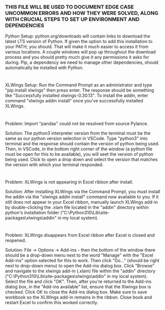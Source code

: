 ### THIS FILE WILL BE USED TO DOCUMENT EDGE CASE UNCOMMON ERRORS AND HOW THEY WERE SOLVED, ALONG WITH CRUCIAL STEPS TO SET UP ENVIRONMENT AND DEPENDENCIES ###
Python Setup: python.org/downloads will contain links to download the latest LTS version of Python. If given the option to add this installation to your PATH, you should. That will make it much easier to access it from various locations. A couple windows will pop up throughout the download process and you should pretty much give it any permissions it asks for during. Pip, a dependency we need to manage other dependencies, should automatically be installed with Python.
#
XLWings Setup: Run the Command Prompt as an administrator and type "pip install xlwings" then press enter. The response should be something like "Successfully installed xlwings-0.30.13". To install the addin, enter command "xlwings addin install" once you've successfully installed XLWings.
#
Problem: Import "pandas" could not be resolved from source Pylance.

Solution: The python3 interpreter version from the terminal must be the same as our python version selection in VSCode. Type "python3" into terminal and the response should contain the version of python being used. Then, in VSCode, in the bottom right corner of the window (a python file must be open for this to be available), you will seet the version of python being used. Click to open a drop down and select the version that matches the version with which your terminal responded.
#
Problem: XLWings is not appearing in Excel ribbon after install.

Solution: After installing XLWings via the Command Prompt, you must install the addin via the "xlwings addin install" command now available to you. If it still does not appear in your Excel ribbon, manually launch XLWings add-in by double-clicking the .xlam file located in the "addin" directory within python's installation folder ("C:\Python310\Lib\site-packages\xlwings\addin" in my local system).
#
Problem: XLWings disappears from Excel ribbon after Excel is closed and reopened.

Solution: File -> Options -> Add-ins - then the bottom of the window there should be a drop-down menu next to the word "Manage" with the "Excel Add-ins" option selected for this to work. Then click  "Go..." (should be right next to drop-down menu) to open the Add-ins dialog box. Click "Browse" and navigate to the xlwings add-in (.xlam) file within the "addin" directory ("C:\Python310\Lib\site-packages\xlwings\addin" in my local system). Select the file and click "OK". Then, after you're returned to the Add-ins dialog box, in the "Add-ins available" list, ensure that the Xlwings box is checked. Click OK to close the Add-ins dialog box. Make sure to save workbook so the XLWings add-in remains in the ribbon. Close book and restart Excel to confirm this worked correctly.